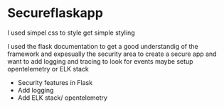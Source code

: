 # Secureflaskapp

I used simpel css to style get simple styling

I used the flask documentation to get a good understandig of the framework and expesually the security area to create a secure app and want to add logging and tracing to look for events maybe setup opentelemetry or ELK stack

- Security features in Flask
- Add logging
- Add ELK stack/ opentelemetry
